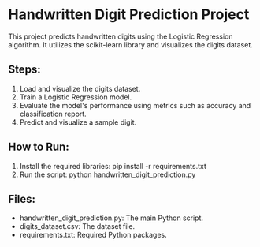# Handwritten Digit Prediction Project

This project predicts handwritten digits using the Logistic Regression algorithm.
It utilizes the scikit-learn library and visualizes the digits dataset.

## Steps:
1. Load and visualize the digits dataset.
2. Train a Logistic Regression model.
3. Evaluate the model's performance using metrics such as accuracy and classification report.
4. Predict and visualize a sample digit.

## How to Run:
1. Install the required libraries: pip install -r requirements.txt
2. Run the script: python handwritten_digit_prediction.py

## Files:
- handwritten_digit_prediction.py: The main Python script.
- digits_dataset.csv: The dataset file.
- requirements.txt: Required Python packages.
